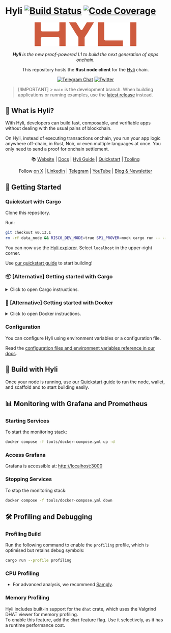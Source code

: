 # Hyli [![Build Status][actions-badge]][actions-url] [![Code Coverage][codecov-badge]][codecov-url]

<div align="center">

  <a href="https://hyli.org/">
    <img src="https://github.com/hyli-org/hyli-assets/blob/main/Logos/Logo/HYLI_WORDMARK_ORANGE.png?raw=true" width="320" alt="Hyli">
  </a>

_**Hyli** is the new proof-powered L1 to build the next generation of apps onchain._

This repository hosts the **Rust node client** for the [Hyli](https://hyli.org) chain.

[![Telegram Chat][tg-badge]][tg-url]
[![Twitter][twitter-badge]][twitter-url]

</div>

> [!IMPORTANT] > `main` is the development branch.
> When building applications or running examples, use the [latest release](https://github.com/hyli-org/hyli/releases) instead.

## :tangerine: What is Hyli?

With Hyli, developers can build fast, composable, and verifiable apps without dealing with the usual pains of blockchain.

On Hyli, instead of executing transactions onchain, you run your app logic anywhere off-chain, in Rust, Noir, or even multiple languages at once. You only need to send a proof for onchain settlement.

<div align="center">
    <p>
        📚 <a href="https://hyli.org/">Website</a> | <a href="https://docs.hyli.org">Docs</a> | <a href="https://docs.hyli.org/guide/">Hyli Guide</a> | <a href="https://docs.hyli.org/quickstart/">Quickstart</a> | <a href="https://docs.hyli.org/tooling/">Tooling</a>
    </p>
    <p>
        Follow <a href="https://twitter.com/hyli_org">on X</a> | <a href="https://www.linkedin.com/company/hyli-org">LinkedIn</a> | <a href="https://t.me/hyli_org">Telegram</a> | <a href="https://www.youtube.com/@hyli-org">YouTube</a> | <a href="https://blog.hyli.org/">Blog &amp; Newsletter</a>
    </p>
</div>

## 🚀 Getting Started

### Quickstart with Cargo

Clone this repository.

Run:

```sh
git checkout v0.13.1
rm -rf data_node && RISC0_DEV_MODE=true SP1_PROVER=mock cargo run -- --pg
```

You can now use the [Hyli explorer](https://explorer.hyli.org/). Select `localhost` in the upper-right corner.

Use [our quickstart guide](https://docs.hyli.org/quickstart/run/) to start building!

### 📦 [Alternative] Getting started with Cargo

<details>
<summary>Click to open Cargo instructions.</summary>

To launch a local node for building and debugging smart contracts, without indexer:

```bash
cargo build
HYLI_RUN_INDEXER=false cargo run
```

If you need sp1 verifier, enable the feature: `sp1`

```sh
cargo run -F sp1
```

To auto-start a temporary PostgreSQL instance and run the indexer, use the `--pg` flag:

```sh
cargo run -- --pg
```

If you want data persistence, you can run the PostgreSQL server:

```bash
# Start PostgreSQL with default configuration:
docker run -d --rm --name pg_hyli -p 5432:5432 -e POSTGRES_PASSWORD=postgres postgres
```

and then in the `hyli` root:

```sh
cargo run
```

</details>

### 🐳 [Alternative] Getting started with Docker

<details>
<summary>Click to open Docker instructions.</summary>

### Build Locally

```bash
# Build the node image
docker build -t hyli .

# To build with the base image including the noir verifier, run with
docker build --build-arg BASE_IMAGE=ghcr.io/hyli-org/base:main -t hyli-noir .

# Optional: build the dependency image, this is a cache layer for faster iteration builds
docker build -f .github/docker/Dockerfile.dependencies -t hyli-dep .
# You can then build with:
docker build --build-arg DEP_IMAGE=hyli-dep -t hyli .
```

### Run Locally with Docker

```bash
docker run -v ./db:/hyli/data -e HYLI_RUN_INDEXER=false -p 4321:4321 -p 1234:1234 hyli
```

> 🛠️ **Note**: If you encounter permission issues with the `/hyli/data` volume, add the `--privileged` flag.

</details>

### Configuration

You can configure Hyli using environment variables or a configuration file.

Read the [configuration files and environment variables reference in our docs](https://docs.hyli.org/reference/local-node/#configuration).

## 🧰 Build with Hyli

Once your node is running, use [our Quickstart guide](https://docs.hyli.org/quickstart/) to run the node, wallet, and scaffold and to start building easily.

## 📊 Monitoring with Grafana and Prometheus

### Starting Services

To start the monitoring stack:

```bash
docker compose -f tools/docker-compose.yml up -d
```

### Access Grafana

Grafana is accessible at: [http://localhost:3000](http://localhost:3000)

### Stopping Services

To stop the monitoring stack:

```bash
docker compose -f tools/docker-compose.yml down
```

## 🛠️ Profiling and Debugging

### Profiling Build

Run the following command to enable the `profiling` profile, which is optimised but retains debug symbols:

```bash
cargo run --profile profiling
```

### CPU Profiling

- For advanced analysis, we recommend [Samply](https://github.com/mstange/samply).

### Memory Profiling

Hyli includes built-in support for the `dhat` crate, which uses the Valgrind DHAT viewer for memory profiling.  
To enable this feature, add the `dhat` feature flag. Use it selectively, as it has a runtime performance cost.

[actions-badge]: https://img.shields.io/github/actions/workflow/status/hyli-org/hyli/ci.yml?branch=main
[actions-url]: https://github.com/hyli-org/hyli/actions?query=workflow%3ATests+branch%3Amain
[codecov-badge]: https://codecov.io/gh/hyli-org/hyli/graph/badge.svg?token=S87GT99Q62
[codecov-url]: https://codecov.io/gh/hyli-org/hyli
[twitter-badge]: https://img.shields.io/twitter/follow/hyli_org
[twitter-url]: https://x.com/hyli_org
[tg-badge]: https://img.shields.io/endpoint?url=https%3A%2F%2Ftg.sumanjay.workers.dev%2Fhyli_org%2F&logo=telegram&label=chat&color=neon
[tg-url]: https://t.me/hyli_org
